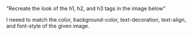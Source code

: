 "Recreate the look of the h1, h2, and h3 tags in the image below"

I neeed to match the color, background-color, text-decoration, text-align, and font-style of the given image.